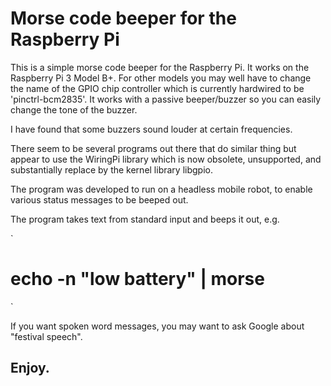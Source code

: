 # Morse code beeper for the Raspberry Pi

This is a simple morse code beeper for the Raspberry Pi. It works on the Raspberry Pi 3 Model B+. For other models you may well have to change the name of the GPIO chip controller which is currently hardwired to be 'pinctrl-bcm2835'. It works with a passive beeper/buzzer so you can easily change the tone of the buzzer.

I have found that some buzzers sound louder at certain frequencies.

There seem to be several programs out there that do similar thing but appear to use the WiringPi library which is now obsolete, unsupported, and substantially replace by the kernel library libgpio.

The program was developed to run on a headless mobile robot, to enable various status messages to be beeped out.

The program takes text from standard input and beeps it out, e.g.

`
# echo -n "low battery" | morse
`

If you want spoken word messages, you may want to ask Google about "festival speech".


## Enjoy.

